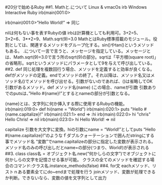 #20分で始めるRuby
##1. Mathと.について
Linux & vmacOs
irb
Windows
Interactive Ruby
irb(main)001:0>

irb(main)001:0>”Hello World!”
=> 同じ

nilは何もない事を表すRubyの値
irbは計算機としても利用可。3+2=5、3*2=6、3**2=9、Math.sqrt(9)=3.0
MathとはRuby標準搭載のモジュール。役割としては、関連するメソッドをグループ化する。sin()やtan()というメソッドもある。
.について一言で言うと、メッセージを指定している。メッセージとは、Math.sqrt(9)=3.0で言う所のsqrt(9)の部分。sqrtは「平方根(square root)」の省略形。sqrtというメソッドにパラメータとして9を与えて呼び出している。
##2. def
同じ処理を複数回行う場合、メソッドを定義すると効率が良くなる。
defがメソッドの定義。endでメソッドの終了。それ以降は、メソッド名又はメソッド名()でメソッドを呼び出せる。引数がないのであれば、()は省略してOK
引数があるメソッド。def メソッド名(name)	(この場合、nameが引数
引数ありでのputsは、”Hello #{name}!”とするとnameの部分が引数となる。

{name}とは、文字列に何か挿入する際に使用するRubyの機能。
irb(main):019:0> def hi(name = "World")
irb(main):020:1> puts "Hello #{name.capitalize}!"
irb(main):021:1> end
=> :hi
irb(main):022:0> hi "chris"
Hello Chris!
=> nil
irb(main):023:0> hi
Hello World!
=> nil

capitalize
	引数を大文字に変換。hiの引数にname = “World!”としてputs “Hello #{name.capitalize}!”のようなｆダブルクォーテーションで囲んだstringにする事でメソッド名 “変数”でname.capitalizeの部分に指定した変数が表示される。メソッド名のみの呼び出しだとname=の部分(つまり、World!)が表示される
##3. class
class名 = オブジェクト名.new(“何かしらの文字”)でオブジェクトに何かしらの文字を記憶させる事が可能。
クラスの全てのメソッドを確認する場合のコマンド:クラス名.instance_methods(false)
##4. for文
eachメソッド、リストｎある要素全てにdo~endまで処理を行う
joinメソッド、変数が処理できるか判断。できないなら、変数の値を文字列として出力
